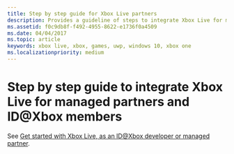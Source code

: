 ```yaml
---
title: Step by step guide for Xbox Live partners
description: Provides a guideline of steps to integrate Xbox Live for managed partners.
ms.assetid: f0c9db8f-f492-4955-8622-e1736f0a4509
ms.date: 04/04/2017
ms.topic: article
keywords: xbox live, xbox, games, uwp, windows 10, xbox one
ms.localizationpriority: medium
---
```

# Step by step guide to integrate Xbox Live for managed partners and ID@Xbox members

See [Get started with Xbox Live, as an ID@Xbox developer or managed partner](../get-started/setup-partner-center/legacy/get-started-with-xbox-live-partner.md).
